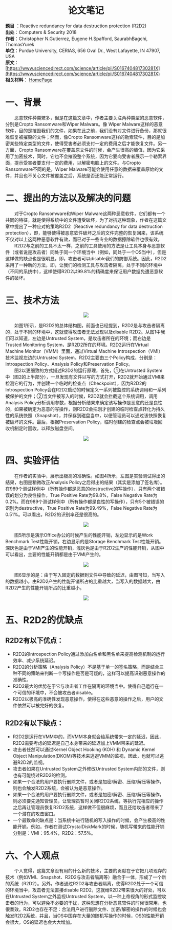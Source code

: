 

# <center>  **论文笔记**  </center>  

**题目** ：Reactive redundancy for data destruction protection (R2D2)  
**出处**：Computers & Security 2018    
**作者**：Christopher N.Gutierrez, Eugene H.Spafford, SaurabhBagchi, ThomasYurek  
**单位**：Purdue University, CERIAS, 656 Oval Dr., West Lafayette, IN 47907, USA  
**原文**： [https://www.sciencedirect.com/science/article/pii/S016740481730281X](https://www.sciencedirect.com/science/article/pii/S016740481730281X)  
**相关材料**：
[HomePage](https://www.cs.purdue.edu//people/graduate-students/gutier20/)  



# **一、背景**  

&ensp;&ensp;&ensp;&ensp;恶意软件种类繁多，但是在这篇文章中，作者主要关注两种类型的恶意软件，分别是Cropto Ransomware和Wiper Malware。像 Wiper Malware这样的恶意软件，目的是摧毁我们的文件，如果在此之前，我们没有对文件进行备份，那就很难恢复被摧毁的文件；然而，像Cropto Ransomware这样的勒索软件，目的是加密某些特定类型的文件，使得受害者必须支付一定的费用之后才能恢复文件。另一方面，Cropto Ransomware在覆盖原文件的时候，会产生很高的熵值，因为它采用了加密技术，同时，它也不会摧毁整个系统，因为它要向受害者展示一个勒索界面，提示受害者要支付一定的费用，以解密电脑上的文件。与Cropto Ransomware不同的是，Wiper Malware可能会使用任意的数据来覆盖原始的文件，并且也不关心文件被覆盖之后，系统是否还能正常运行。  



# **二、提出的方法以及解决的问题**  

&ensp;&ensp;&ensp;&ensp;对于Cropto Ransomware和Wiper Malware这两种恶意软件，它们都有一个共同的特征，就是使得系统中的文件遭受破坏，为了对抗这种现象，作者在这篇文章中提出了一种应对的策略R2D2（Reactive redundancy for data destruction protection），即，能够使得被恶意软件破坏之后的文件完整的恢复回来，该系统不仅对以上这两种恶意软件有效，而已对于一些专业的数据擦除软件也很有效。  
&ensp;&ensp;&ensp;&ensp;R2D2与之前的工具不太一样，之前的工具使用的方法是让工具本身与恶意软件（或者说是攻击者）同处于同一个环境当中（例如，同处于一个OS当中），但是这样做的缺点也是很明显，即，攻击者可以disable我们的防御系统。因此，R2D2采用了一种新的方法，即，让我们的检测工具与攻击者隔离，处于不同的环境中（不同的系统中），这样使得R2D2以99.8%的精确度来保证用户数据免遭恶意软件的破坏。  



# **三、技术方法**  

<div align="center">
    <img src="Materials\\Fig1.jpg"/>
</div>  

&ensp;&ensp;&ensp;&ensp;如图1所示，是R2D2的总体结构图，前面也已经提到，R2D2是与攻击者隔离的，处于不同的环境中，这就使得攻击者无法发现以及disable R2D2。从图1中我们可以知道，左边是Untrusted System，是攻击者所在的环境；而右边是Trusted Monitoring System，是R2D2所在的环境。R2D2运行在Virtual Machine Monitor（VMM）里面，通过Virtual Machine Introspection（VMI）技术监视左边的Untrusted System。R2D2主要由三个Policy构成，分别是：Introspection Policy、Analysis Policy和Preservation Policy。  
&ensp;&ensp;&ensp;&ensp;图2以更细致的方式描述R2D2的运行原理，首先，①在Untrusted System中（图2的上半部分），一旦发现有文件以写的方式打开，R2D2就开始通过VMI来检测它的行为，并创建一个临时的检查点（Checkpoint），因为R2D2的Introspection Policy会在R2D2启动的时候定义一系列被监控的系统调用和一系列被保护的文件；②当文件被写入的时候，R2D2就会拦截这个系统调用，调用Analysis Policy分析调用参数，根据分析结果来确定该写操作是恶意的还是良性的，如果被确定为恶意的写操作，则R2D2会把刚才创建的临时检查点转化为持久性的系统快照（Snapshot），并保存到磁盘当中，以便管理员可以通过该快照恢复被破坏的文件。最后，根据Preservation Policy，临时创建的检查点会被垃圾回收机制定时回收，以释放磁盘空间。  

<div align="center">
    <img src="Materials\\Fig2.jpg"/>
</div>





# **四、实验评估**  

&ensp;&ensp;&ensp;&ensp;在作者的实验中，展示出极高的准确性。如图4所示，左图是实验测试得出的结果，右图是稍微改正Analysis Policy之后得出的结果（其实是添加了签名库）。在989个测试样例中（所有操作都是恶意的destructive的写操作），只有两个被错误的划分为良性操作，True Positive Rate为99.8%，False Negative Rate为0.2%。而在989个测试样例中（所有操作都是良性的写操作），只有5个被错误的识别为destructive，True Positive Rate为99.49%，False Negative Rate为0.51%。可以看出，R2D2的识别率还是很高的。  

<div align="center">
    <img src="Materials\\Fig4.jpg"/>
</div>

&ensp;&ensp;&ensp;&ensp;图5所示是演示Office办公的时候产生的性能开销，左边显示的是Work Benchmark Test性能开销，右边显示的是Storage Benchmark Test性能开销。深灰色是由于VMI产生的性能开销，浅灰色是由于R2D2生产的性能开销，从图中可以看出，主要的性能开销都是由于VMI产生的。

<div align="center">
    <img src="Materials\\Fig5.jpg"/>
</div>

&ensp;&ensp;&ensp;&ensp;图6显示的是：由于写入固定的数据到文件中导致的延迟，由图可知，当写入的数据越小，由R2D2产生的性能开销所占的比重越大，当写入的数据越大，由R2D2产生的性能开销所占的比重越小。

<div align="center">
    <img src="Materials\\Fig6.jpg"/>
</div>



# **五、R2D2的优缺点**  

## **R2D2有以下优点：**  

- R2D2的Introspection Policy通过添加白名单和黑名单来提高检测机制的运行效率、减少系统延迟。  
- R2D2的分析策略（Analysis Policy）不是基于单一的签名策略，而是结合三种不同的策略来判断一个写操作是否是可疑的，这样可以提高识别恶意操作的准确性。  
- R2D2最大的优势在于它与攻击者工作在隔离的环境当中。使得自己运行在一个可信的环境中，不会被攻击者disable。
- R2D2以极高的准确性发现恶意操作，使得在这些恶意的操作之后，用户的文件依然可以被完好的恢复。

## **R2D2有以下缺点：**

- R2D2是运行在VMM中的，而VMM本身就会给系统带来一定的延迟，因此，R2D2需要考虑的延迟是自己本身带来的延迟加上VMM带来的延迟。  
- 攻击者任然可以通过Kernel Object Hooking (KOH) 和 Dynamic Kernel Object Manipulation(DKOM)等技术来逃避VMM的监视，因此，也就可以逃避R2D2的监视。  
- 攻击者如果在Untrusted System之外修改Untrusted System内部的文件，则也有可能绕过R2D2的检测。  
- 如果一个合法的用户要执行删除文件，或者是加密/解密、压缩/解压等操作，则也会触发R2D2系统，会被认为是恶意操作。
- 如果一个合法的用户要执行删除文件，或者是加密/解密、压缩/解压等操作，则必须要先通知管理员，让管理员暂时关闭R2D2系统，等执行完相应的操作之后再让管理员恢复R2D2系统，这样做不但很麻烦，而且还给攻击者带来了一个潜在的攻击窗口。
- 一个最致命的缺点是：当系统中进行随机的写入操作的时候，会产生极高的性能开销。例如，作者在测试CrystalDiskMark的时候，随机写带来的性能开销分别是：VMI：95.4%，R2D2：57.5%。



# **六、个人观点**  

&ensp;&ensp;&ensp;&ensp;个人觉得，这篇文章没有用的什么新的技术，主要的贡献在于它把几项现存的技术（例如VMI、Snapshot、R2D2与攻击者隔离等）融合于一体，形成了一个新的系统（R2D2）。另外，作者通过R2D2与攻击者隔离，使得R2D2处于一个可信的环境当中，攻击者无法直接disable R2D2，这就给R2D2带来很大的好处，可以在Untrusted System之外监视Untrusted System，以一种上帝视角的形式监控攻击者的行为，可以避免不必要的干扰，这种思想在分析恶意软件的时候很常用，也很奏效。R2D2也存在不足：合法用户进行删除文件、加密/解密的操作的时候也会触发R2D2系统，并且，当OS中国存在大量的随机写操作的时候，OS的性能开销会很大，OS的延迟也会大大增加。

